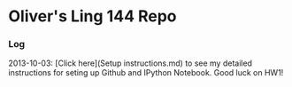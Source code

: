 # Oliver's Ling 144 Repo

### Log

<!--2013-10-04: By the way, I'm not really going to put my solutions in that homework file up there. -->

2013-10-03: [Click here](Setup instructions.md) to see my detailed instructions for seting up Github and IPython Notebook. Good luck on HW1!